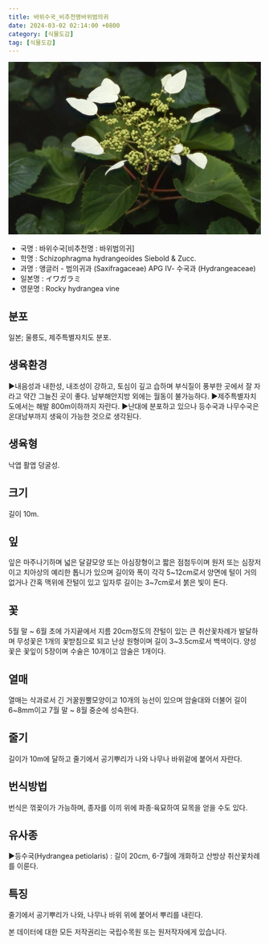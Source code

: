 ```yaml
---
title: 바위수국_비추천명바위범의귀
date: 2024-03-02 02:14:00 +0800
category: [식물도감]
tag: [식물도감]
---
```




![바위수국[비추천명 : 바위범의귀]](/assets/img/fileUpload/plants/basic/Saxifragaceae/Schizophragma/15612/2_th2.JPG)
- 국명 : 바위수국[비추천명 : 바위범의귀]
- 학명 : Schizophragma hydrangeoides Siebold & Zucc.
- 과명 : 앵글러 - 범의귀과 (Saxifragaceae) APG Ⅳ- 수국과 (Hydrangeaceae)
- 일본명 : イワガラミ
- 영문명 : Rocky hydrangea vine


## 분포
일본; 울릉도, 제주특별자치도 분포.
## 생육환경
▶내음성과 내한성, 내조성이 강하고, 토심이 깊고 습하며 부식질이 풍부한 곳에서 잘 자라고 약간 그늘진 곳이 좋다. 남부해안지방 외에는 월동이 불가능하다.
▶제주특별자치도에서는 해발 800m이하까지 자란다. 
▶난대에 분포하고 있으나 등수국과 나무수국은 온대남부까지 생육이 가능한 것으로 생각된다.
## 생육형
낙엽 활엽 덩굴성.
## 크기
길이 10m.
## 잎
잎은 마주나기하며 넓은 달걀모양 또는 아심장형이고 짧은 점첨두이며 원저 또는 심장저이고 치아상의 예리한 톱니가 있으며 길이와 폭이 각각 5~12cm로서 양면에 털이 거의 없거나 간혹 맥위에 잔털이 있고 잎자루 길이는 3~7cm로서 붉은 빛이 돈다.
## 꽃
5월 말 ~ 6월 초에 가지끝에서 지름 20cm정도의 잔털이 있는 큰 취산꽃차례가 발달하며 무성꽃은 1개의 꽃받침으로 되고 난상 원형이며 길이 3~3.5cm로서 백색이다. 양성꽃은 꽃잎이 5장이며 수술은 10개이고 암술은 1개이다. 
## 열매
열매는 삭과로서 긴 거꿀원뿔모양이고 10개의 능선이 있으며 암술대와 더불어 길이 6~8mm이고 7월 말 ~ 8월 중순에 성숙한다.
## 줄기
길이가 10m에 달하고 줄기에서 공기뿌리가 나와 나무나 바위겉에 붙어서 자란다.
## 번식방법
번식은 꺾꽂이가 가능하며, 종자를 이끼 위에 파종·육묘하여 묘목을 얻을 수도 있다.
## 유사종
▶등수국(Hydrangea petiolaris) : 길이 20cm, 6-7월에 개화하고 산방상 취산꽃차례를 이룬다.
## 특징
줄기에서 공기뿌리가 나와, 나무나 바위 위에 붙어서 뿌리를 내린다.






본 데이터에 대한 모든 저작권리는 국립수목원 또는 원저작자에게 있습니다.
